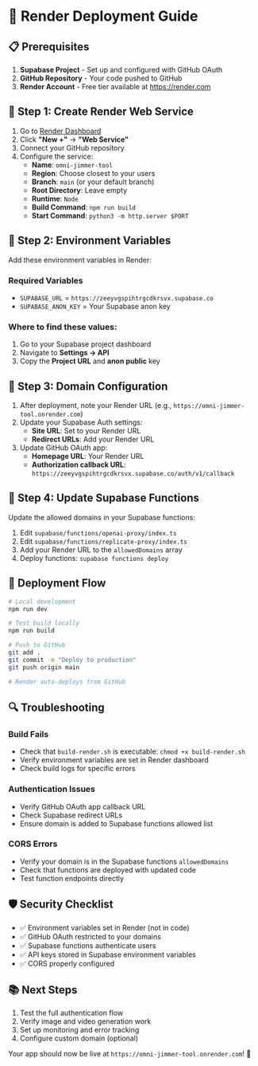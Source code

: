 # 🚀 Render Deployment Guide

## 📋 Prerequisites

1. **Supabase Project** - Set up and configured with GitHub OAuth
2. **GitHub Repository** - Your code pushed to GitHub
3. **Render Account** - Free tier available at https://render.com

## 🔧 Step 1: Create Render Web Service

1. Go to [Render Dashboard](https://dashboard.render.com/)
2. Click **"New +"** → **"Web Service"**
3. Connect your GitHub repository
4. Configure the service:
   - **Name**: `omni-jimmer-tool`
   - **Region**: Choose closest to your users
   - **Branch**: `main` (or your default branch)
   - **Root Directory**: Leave empty
   - **Runtime**: `Node`
   - **Build Command**: `npm run build`
   - **Start Command**: `python3 -m http.server $PORT`

## 🔧 Step 2: Environment Variables

Add these environment variables in Render:

### Required Variables
- `SUPABASE_URL` = `https://zeeyvgspihtrgcdkrsvx.supabase.co`
- `SUPABASE_ANON_KEY` = Your Supabase anon key

### Where to find these values:
1. Go to your Supabase project dashboard
2. Navigate to **Settings → API**
3. Copy the **Project URL** and **anon public** key

## 🔧 Step 3: Domain Configuration

1. After deployment, note your Render URL (e.g., `https://omni-jimmer-tool.onrender.com`)
2. Update your Supabase Auth settings:
   - **Site URL**: Set to your Render URL
   - **Redirect URLs**: Add your Render URL
3. Update GitHub OAuth app:
   - **Homepage URL**: Your Render URL
   - **Authorization callback URL**: `https://zeeyvgspihtrgcdkrsvx.supabase.co/auth/v1/callback`

## 🔧 Step 4: Update Supabase Functions

Update the allowed domains in your Supabase functions:

1. Edit `supabase/functions/openai-proxy/index.ts`
2. Edit `supabase/functions/replicate-proxy/index.ts`
3. Add your Render URL to the `allowedDomains` array
4. Deploy functions: `supabase functions deploy`

## 🎯 Deployment Flow

```bash
# Local development
npm run dev

# Test build locally
npm run build

# Push to GitHub
git add .
git commit -m "Deploy to production"
git push origin main

# Render auto-deploys from GitHub
```

## 🔍 Troubleshooting

### Build Fails
- Check that `build-render.sh` is executable: `chmod +x build-render.sh`
- Verify environment variables are set in Render dashboard
- Check build logs for specific errors

### Authentication Issues
- Verify GitHub OAuth app callback URL
- Check Supabase redirect URLs
- Ensure domain is added to Supabase functions allowed list

### CORS Errors
- Verify your domain is in the Supabase functions `allowedDomains`
- Check that functions are deployed with updated code
- Test function endpoints directly

## 🛡️ Security Checklist

- ✅ Environment variables set in Render (not in code)
- ✅ GitHub OAuth restricted to your domains
- ✅ Supabase functions authenticate users
- ✅ API keys stored in Supabase environment variables
- ✅ CORS properly configured

## 📚 Next Steps

1. Test the full authentication flow
2. Verify image and video generation work
3. Set up monitoring and error tracking
4. Configure custom domain (optional)

Your app should now be live at `https://omni-jimmer-tool.onrender.com`! 🎉
